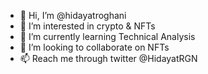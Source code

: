 - 👋 Hi, I’m @hidayatroghani
- 👀 I’m interested in crypto & NFTs
- 🌱 I’m currently learning Technical Analysis 
- 💞️ I’m looking to collaborate on NFTs
- 📫 Reach me through twitter @HidayatRGN

<!---
hidayatroghani/hidayatroghani is a ✨ special ✨ repository because its `README.md` (this file) appears on your GitHub profile.
You can click the Preview link to take a look at your changes.
--->
